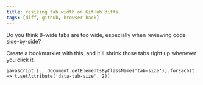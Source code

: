 ```yaml
---
title: resizing tab width on GitHub diffs
tags: [diff, github, browser hack]
---
```


Do you think 8-wide tabs are too wide, especially when reviewing code side-by-side?

Create a bookmarklet with this, and it'll shrink those tabs right up whenever you click it.

```
javascript:[...document.getElementsByClassName('tab-size')].forEach(t => t.setAttribute('data-tab-size', 2))
```
